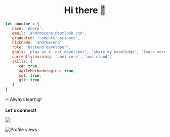 <h1 align="center"> Hi there 👋</h1>

``` Javascript
let aboutme = {
   name: 'André',
   email: 'andrmacena_@outlook.com',
   graduated: 'computer science',
   nickname: 'andrmacena',
   role: 'backend developer',
   goals: 'play as a .net developer', 'share my knowledge', 'learn more about the .net framework',
   currentlyLearning: '.net core', 'aws cloud',
   skills: {
      c#: true,
      agileMethodologies: true,
      sql: true,
      git: true
   }
}
```

🔥  Always learnig!
<br/><br/>
<strong>Let's connect!</strong>
 <p align="left">
  <a href="https://www.linkedin.com/in/andr%C3%A9-macena-15275b12b/" target="_blank" alt="LinkedIn"><img src="https://img.shields.io/badge/-LinkedIn-blue?style=flat-square&logo=Linkedin&logoColor=white&link=https://www.linkedin.com/in/andr%C3%A9-macena-15275b12b/">
  </a>  

  ![Profile views](https://gpvc.arturio.dev/andrmacena) 

<!--
**andrmacena/andrmacena** is a ✨ _special_ ✨ repository because its `README.md` (this file) appears on your GitHub profile.

Here are some ideas to get you started:

- 🔭 I’m currently working on ...
- 🌱 I’m currently learning ...
- 👯 I’m looking to collaborate on ...
- 🤔 I’m looking for help with ...
- 💬 Ask me about ...
- 📫 How to reach me: ...
- 😄 Pronouns: ...
- ⚡ Fun fact: ...
-->
